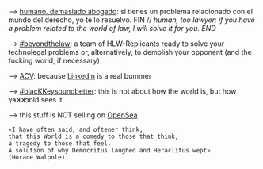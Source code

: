 
--> [humano, demasiado abogado](https://www.manuelastillero.com): si tienes un problema relacionado con el mundo del derecho, yo te lo resuelvo. FIN // _human, too lawyer: if you have a problem related to the world of law, I will solve it for you. END_

--> [#beyondthelaw](https://www.hololawn.io): a team of HLW-Replicants ready to solve your technolegal problems or, alternatively, to demolish your opponent (and the fucking world, if necessary)

--> [ACV](https://read.cv/mastillerof): because [LinkedIn](https://www.linkedin.com/in/manuelastillero) is a real bummer

--> [#blacKKeysoundbetter](https://www.youtube.com/@blackkeysoundbetter): this is not about how the world is, but how γɘꓘꓘɔɒld sees it

--> this stuff is NOT selling on [OpenSea](https://opensea.io/21213KK525)

```
«I have often said, and oftener think,
that this World is a comedy to those that think,
a tragedy to those that feel.
A solution of why Democritus laughed and Heraclitus wept».
(Horace Walpole)
```
